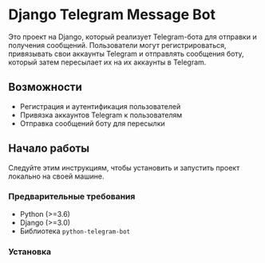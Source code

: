 # Django Telegram Message Bot

Это проект на Django, который реализует Telegram-бота для отправки и получения сообщений. Пользователи могут регистрироваться, привязывать свои аккаунты Telegram и отправлять сообщения боту, который затем пересылает их на их аккаунты в Telegram.

## Возможности

- Регистрация и аутентификация пользователей
- Привязка аккаунтов Telegram к пользователям
- Отправка сообщений боту для пересылки

## Начало работы

Следуйте этим инструкциям, чтобы установить и запустить проект локально на своей машине.

### Предварительные требования

- Python (>=3.6)
- Django (>=3.0)
- Библиотека `python-telegram-bot`

### Установка
